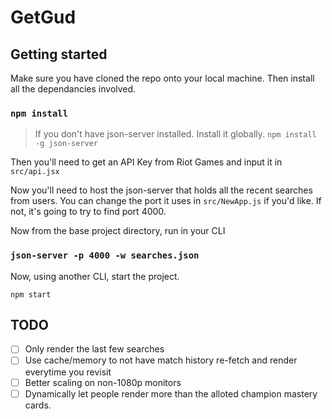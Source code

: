 # GetGud
## Getting started
Make sure you have cloned the repo onto your local machine. Then install all the dependancies involved.
### `npm install`
> If you don't have json-server installed. Install it globally.
> `npm install -g json-server`

Then you'll need to get an API Key from Riot Games and input it in `src/api.jsx`

Now you'll need to host the json-server that holds all the recent searches from users. You can change the port it uses in `src/NewApp.js` if you'd like. If not, it's going to try to find port 4000.

Now from the base project directory, run in your CLI
### `json-server -p 4000 -w searches.json`
Now, using another CLI, start the project.

`npm start`



## TODO

 - [ ] Only render the last few searches
 - [ ] Use cache/memory to not have match history re-fetch and render everytime you revisit
 - [ ] Better scaling on non-1080p monitors
 - [ ] Dynamically let people render more than the alloted champion mastery cards.
